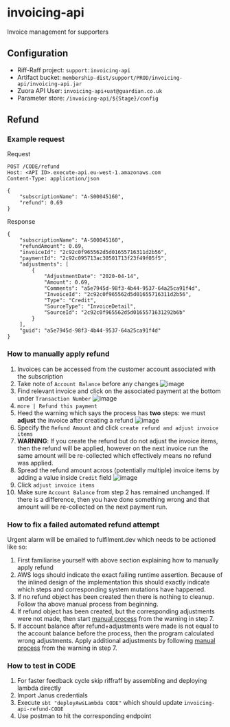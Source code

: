 # invoicing-api

Invoice management for supporters

## Configuration

* Riff-Raff project: `support:invoicing-api`
* Artifact bucket: `membership-dist/support/PROD/invoicing-api/invoicing-api.jar`
* Zuora API User: `invoicing-api+uat@guardian.co.uk`
* Parameter store: `/invoicing-api/${Stage}/config`

## Refund

### Example request

Request

```http
POST /CODE/refund
Host: <API ID>.execute-api.eu-west-1.amazonaws.com
Content-Type: application/json

{
    "subscriptionName": "A-S00045160",
    "refund": 0.69
}
```

Response

```
{
    "subscriptionName": "A-S00045160",
    "refundAmount": 0.69,
    "invoiceId": "2c92c0f965562d5d01655716311d2b56",
    "paymentId": "2c92c095713ac30501713f23f49f05f5",
    "adjustments": [
        {
            "AdjustmentDate": "2020-04-14",
            "Amount": 0.69,
            "Comments": "a5e7945d-98f3-4b44-9537-64a25ca91f4d",
            "InvoiceId": "2c92c0f965562d5d01655716311d2b56",
            "Type": "Credit",
            "SourceType": "InvoiceDetail",
            "SourceId": "2c92c0f965562d5d0165571631292b6b"
        }
    ],
    "guid": "a5e7945d-98f3-4b44-9537-64a25ca91f4d"
}
```
### How to manually apply refund

1. Invoices can be accessed from the customer account associated with the subscription
1. Take note of `Account Balance` before any changes
![image](https://user-images.githubusercontent.com/13835317/80216921-bdddb100-8636-11ea-88ba-71658b593cc1.png)
1. Find relevant invoice and click on the associated payment at the bottom under `Transaction Number`
![image](https://user-images.githubusercontent.com/13835317/80217340-6e4bb500-8637-11ea-8cd8-f3c678c1c90c.png)
1. `more | Refund this payment`
1. Heed the warning which says the process has **two** steps: we must **adjust** the invoice after creating a refund
![image](https://user-images.githubusercontent.com/13835317/80217571-d7332d00-8637-11ea-921e-b1db25c9117f.png)
1. Specify the `Refund Amount` and click `create refund and adjust invoice items`
1. **WARNING**: If you create the refund but do not adjust the invoice items, then the refund will be applied, however
on the next invoice run the same amount will be re-collected which effectively means no refund was applied.
1. Spread the refund amount across (potentially multiple) invoice items by adding a value inside `Credit` field
![image](https://user-images.githubusercontent.com/13835317/80218522-30e82700-8639-11ea-8e40-206933e5f105.png)
1. Click `adjust invoice items` 
1. Make sure `Account Balance` from step 2 has remained unchanged. If there is a difference, then you have done something
wrong and that amount will be re-collected on the next payment run.

### How to fix a failed automated refund attempt

Urgent alarm will be emailed to fulfilment.dev which needs to be actioned like so:

1. First familiarise yourself with above section explaining how to manually apply refund
1. AWS logs should indicate the exact failing runtime assertion. Because of the inlined design of the implementation this 
should exactly indicate which steps and corresponding system mutations have happened.
1. If no refund object has been created then there is nothing to cleanup. Follow tha above manual process from beginning.
1. If refund object has been created, but the corresponding adjustments were not made, then start [manual process](#-how-to-manually-apply-refund) from
the warning in step 7.
1. If account balance after refund+adjustments were made is not equal to the account balance before the process, then 
the program calculated wrong adjustments. Apply additional adjustments by following [manual process](#-how-to-manually-apply-refund) from the 
warning in step 7.

### How to test in CODE

1. For faster feedback cycle skip riffraff by assembling and deploying lambda directly
1. Import Janus credentials 
1. Execute `sbt "deployAwsLambda CODE"` which should update `invoicing-api-refund-CODE`
1. Use postman to hit the corresponding endpoint

